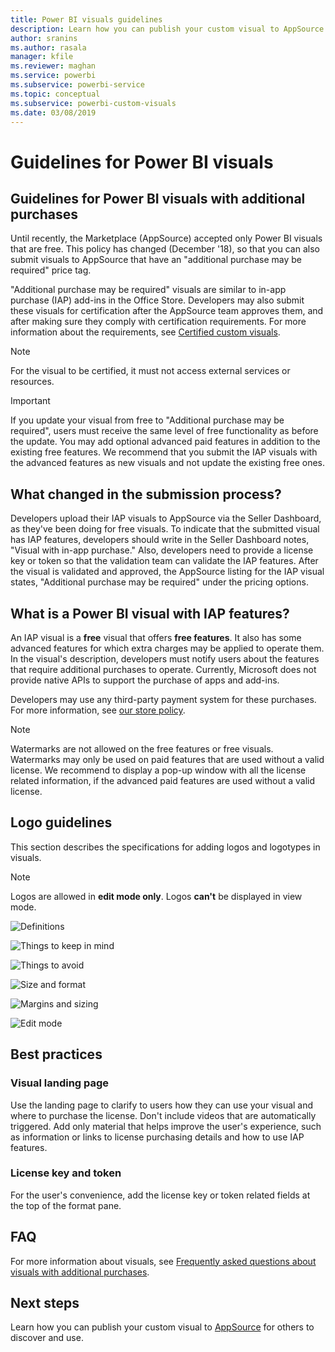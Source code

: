 ```yaml
---
title: Power BI visuals guidelines
description: Learn how you can publish your custom visual to AppSource for others to discover and use it via a purchase.
author: sranins
ms.author: rasala
manager: kfile
ms.reviewer: maghan
ms.service: powerbi
ms.subservice: powerbi-service
ms.topic: conceptual
ms.subservice: powerbi-custom-visuals
ms.date: 03/08/2019
---
```


# Guidelines for Power BI visuals

## Guidelines for Power BI visuals with additional purchases

Until recently, the Marketplace (AppSource) accepted only Power BI visuals that are free. This policy has changed (December '18), so that you can also submit visuals to AppSource that have an "additional purchase may be required" price tag. 

"Additional purchase may be required" visuals are similar to in-app purchase (IAP) add-ins in the Office Store. Developers may also submit these visuals for certification after the AppSource team approves them, and after making sure they comply with certification requirements. For more information about the requirements, see [Certified custom visuals](../power-bi-custom-visuals-certified.md).

> [!NOTE]
> For the visual to be certified, it must not access external services or resources.

>[!IMPORTANT]  
> If you update your visual from free to "Additional purchase may be required", users must receive the same level of free functionality  as before the update. You may add optional advanced paid features in addition to the existing free features. We recommend that you submit the IAP visuals with the advanced features as new visuals and not update the existing free ones.


## What changed in the submission process?

Developers upload their IAP visuals to AppSource via the Seller Dashboard, as they've been doing for free visuals. To indicate that the submitted visual has IAP features, developers should write in the Seller Dashboard notes, "Visual with in-app purchase." Also, developers need to provide a license key or token so that the validation team can validate the IAP features. After the visual is validated and approved, the AppSource listing for the IAP visual states, "Additional purchase may be required" under the pricing options.

## What is a Power BI visual with IAP features?

An IAP visual is a **free** visual that offers **free features**. It also has some advanced features for which extra charges may be applied to operate them. In the visual's description, developers must notify users about the features that require additional purchases to operate. Currently, Microsoft does not provide native APIs to support the purchase of apps and add-ins.

Developers may use any third-party payment system for these purchases. For more information, see [our store policy](https://docs.microsoft.com/office/dev/store/validation-policies#2-apps-or-add-ins-can-display-certain-ads).

> [!NOTE]
> Watermarks are not allowed on the free features or free visuals. Watermarks may only be used on paid features that are used without a valid license. We recommend to display a pop-up window with all the license related information, if the advanced paid features are used without a valid license.  

## Logo guidelines

This section describes the specifications for adding logos and logotypes in visuals.

> [!NOTE]
> Logos are allowed in **edit mode only**. Logos **can't** be displayed in view mode.

![Definitions](media/office-store-in-app-purchase-visual-guidelines/definitions.png)

![Things to keep in mind](media/office-store-in-app-purchase-visual-guidelines/things-to-keep-in-mind.png)

![Things to avoid](media/office-store-in-app-purchase-visual-guidelines/things-to-avoid.png)

![Size and format](media/office-store-in-app-purchase-visual-guidelines/size-and-format.png)

![Margins and sizing](media/office-store-in-app-purchase-visual-guidelines/margins-and-sizes.png)

![Edit mode](media/office-store-in-app-purchase-visual-guidelines/logos-in-edit-mode.png)

## Best practices

### Visual landing page

Use the landing page to clarify to users how they can use your visual and where to purchase the license. Don't include videos that are automatically triggered. Add only material that helps improve the user's experience, such as information or links to license purchasing details and how to use IAP features.

### License key and token

For the user's convenience, add the license key or token related fields at the top of the format pane.

## FAQ

For more information about visuals, see  [Frequently asked questions about visuals with additional purchases](https://docs.microsoft.com/power-bi/power-bi-custom-visuals-faq#visuals-with-additional-purchases).

## Next steps

Learn how you can publish your custom visual to [AppSource](office-store.md) for others to discover and use.
